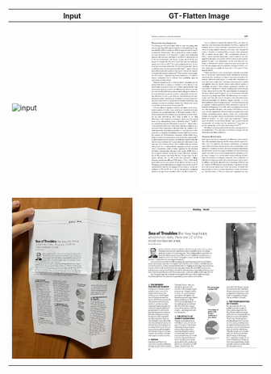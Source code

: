|Input|GT-Flatten Image|
|----|----|
|![input](./warpdoc1.jpg)|![GT-Flatten Image](./warpdoc2.jpg)|
|![input](./warpdoc1v2.jpg)|![GT-Flatten Image](./warpdoc2v2.jpg)|